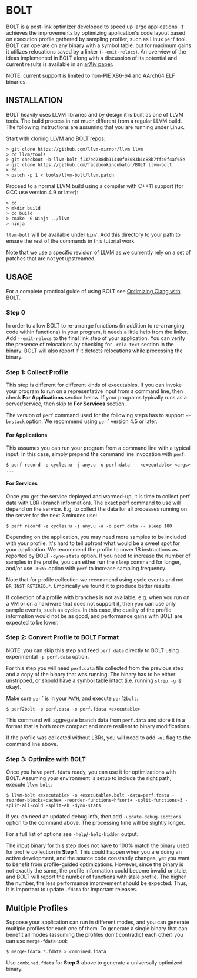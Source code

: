 # BOLT

BOLT is a post-link optimizer developed to speed up large applications.
It achieves the improvements by optimizing application's code layout based on
execution profile gathered by sampling profiler, such as Linux `perf` tool.
BOLT can operate on any binary with a symbol table, but for maximum gains
it utilizes relocations saved by a linker (`--emit-relocs`). An overview of the
ideas implemented in BOLT along with a discussion of its potential and current
results is available in an [arXiv paper](https://arxiv.org/abs/1807.06735).

NOTE: current support is limited to non-PIE X86-64 and AArch64 ELF binaries.

## INSTALLATION

BOLT heavily uses LLVM libraries and by design it is built as one of LLVM
tools. The build process in not much different from a regular LLVM build.
The following instructions are assuming that you are running under Linux.

Start with cloning LLVM and BOLT repos:

```
> git clone https://github.com/llvm-mirror/llvm llvm
> cd llvm/tools
> git checkout -b llvm-bolt f137ed238db11440f03083b1c88b7ffc0f4af65e
> git clone https://github.com/facebookincubator/BOLT llvm-bolt
> cd ..
> patch -p 1 < tools/llvm-bolt/llvm.patch
```

Proceed to a normal LLVM build using a compiler with C++11 support (for GCC
use version 4.9 or later):

```
> cd ..
> mkdir build
> cd build
> cmake -G Ninja ../llvm
> ninja
```

`llvm-bolt` will be available under `bin/`. Add this directory to your path to
ensure the rest of the commands in this tutorial work.

Note that we use a specific revision of LLVM as we currently rely on a set of
patches that are not yet upstreamed.

## USAGE

For a complete practical guide of using BOLT see [Optimizing Clang with BOLT](./docs/OptimizingClang.md).

### Step 0

In order to allow BOLT to re-arrange functions (in addition to re-arranging
code within functions) in your program, it needs a little help from the linker.
Add `--emit-relocs` to the final link step of your application. You can verify
the presence of relocations by checking for `.rela.text` section in the binary.
BOLT will also report if it detects relocations while processing the binary.

### Step 1: Collect Profile

This step is different for different kinds of executables. If you can invoke
your program to run on a representative input from a command line, then check
**For Applications** section below. If your programs typically runs as a
server/service, then skip to **For Services** section.

The version of `perf` command used for the following steps has to support
`-F brstack` option. We recommend using `perf` version 4.5 or later.

#### For Applications

This assumes you can run your program from a command line with a typical input.
In this case, simply prepend the command line invocation with `perf`:
```
$ perf record -e cycles:u -j any,u -o perf.data -- <executable> <args> ...
```

#### For Services

Once you get the service deployed and warmed-up, it is time to collect perf
data with LBR (branch information). The exact perf command to use will depend
on the service. E.g. to collect the data for all processes running on the
server for the next 3 minutes use:
```
$ perf record -e cycles:u -j any,u -a -o perf.data -- sleep 180
```

Depending on the application, you may need more samples to be included with
your profile. It's hard to tell upfront what would be a sweet spot for your
application. We recommend the profile to cover 1B instructions as reported
by BOLT `-dyno-stats` option. If you need to increase the number of samples
in the profile, you can either run the `sleep` command for longer, and/or use
`-F<N>` option with `perf` to increase sampling frequency.

Note that for profile collection we recommend using cycle events and not
`BR_INST_RETIRED.*`. Empirically we found it to produce better results.

If collection of a profile with branches is not available, e.g. when you run on
a VM or on a hardware that does not support it, then you can use only sample
events, such as cycles. In this case, the quality of the profile information
would not be as good, and performance gains with BOLT are expected to be lower.

### Step 2: Convert Profile to BOLT Format

NOTE: you can skip this step and feed `perf.data` directly to BOLT using
experimental `-p perf.data` option.

For this step you will need `perf.data` file collected from the previous step and
a copy of the binary that was running. The binary has to be either
unstripped, or should have a symbol table intact (i.e. running `strip -g` is
okay).

Make sure `perf` is in your `PATH`, and execute `perf2bolt`:
```
$ perf2bolt -p perf.data -o perf.fdata <executable>
```

This command will aggregate branch data from `perf.data` and store it in a
format that is both more compact and more resilient to binary modifications.

If the profile was collected without LBRs, you will need to add `-nl` flag to
the command line above.

### Step 3: Optimize with BOLT

Once you have `perf.fdata` ready, you can use it for optimizations with
BOLT. Assuming your environment is setup to include the right path, execute
`llvm-bolt`:
```
$ llvm-bolt <executable> -o <executable>.bolt -data=perf.fdata -reorder-blocks=cache+ -reorder-functions=hfsort+ -split-functions=3 -split-all-cold -split-eh -dyno-stats
```

If you do need an updated debug info, then add `-update-debug-sections` option
to the command above. The processing time will be slightly longer.

For a full list of options see `-help`/`-help-hidden` output.

The input binary for this step does not have to 100% match the binary used for
profile collection in **Step 1**. This could happen when you are doing an active
development, and the source code constantly changes, yet you want to benefit
from profile-guided optimizations. However, since the binary is not exactly the
same, the profile information could become invalid or stale, and BOLT will
report the number of functions with stale profile. The higher the
number, the less performance improvement should be expected. Thus, it is
important to update `.fdata` for important releases.

## Multiple Profiles

Suppose your application can run in different modes, and you can generate
multiple profiles for each one of them. To generate a single binary that can
benefit all modes (assuming the profiles don't contradict each other) you can
use `merge-fdata` tool:
```
$ merge-fdata *.fdata > combined.fdata
```
Use `combined.fdata` for **Step 3** above to generate a universally optimized
binary.
